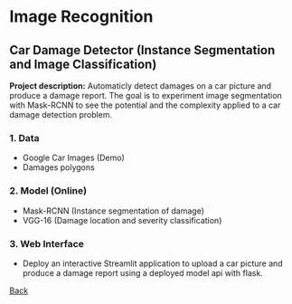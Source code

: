 # Image Recognition
## Car Damage Detector (Instance Segmentation and Image Classification)

**Project description:** Automaticly detect damages on a car picture and produce a damage report. The goal is to experiment image segmentation with Mask-RCNN to see the potential and the complexity applied to a car damage detection problem.

### 1. Data
* Google Car Images (Demo)
* Damages polygons

### 2. Model (Online)
* Mask-RCNN (Instance segmentation of damage)
* VGG-16 (Damage location and severity classification)

### 3. Web Interface
* Deploy an interactive Streamlit application to upload a car picture and produce a damage report using a deployed model api with flask.

[Back](https://cotedave.github.io/)
